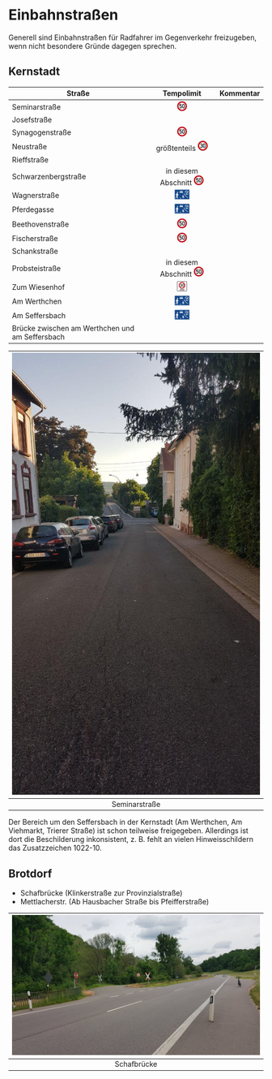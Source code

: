 # Einbahnstraßen

Generell sind Einbahnstraßen für Radfahrer im Gegenverkehr freizugeben, wenn nicht besondere Gründe dagegen sprechen.

## Kernstadt

| Straße | Tempolimit | Kommentar |
|---|:---:|---|
| Seminarstraße       | <img alt="50" src="signs/274.50.png" height="20"/> |  |
| Josefstraße         | | |
| Synagogenstraße     |  <img alt="50" src="signs/274.50.png" height="20"/> |  |
| Neustraße           | größtenteils <img alt="30" src="signs/274.30.png" height="20"/> | |
| Rieffstraße         | |  |
| Schwarzenbergstraße | in diesem Abschnitt <img alt="50" src="signs/274.50.png" height="20"/> | |
| Wagnerstraße        | <img alt="verkehrsberuhigt" src="signs/325.1.png" height="20"/> | |
| Pferdegasse         | <img alt="verkehrsberuhigt" src="signs/325.1.png" height="20"/> | |
| Beethovenstraße     | <img alt="50" src="signs/274.50.png" height="20"/> | |
| Fischerstraße       | <img alt="50" src="signs/274.50.png" height="20"/> | |
| Schankstraße        | | |
| Probsteistraße      | in diesem Abschnitt <img alt="50" src="signs/274.50.png" height="20"/> | |
| Zum Wiesenhof       | <img alt="z30" src="signs/274.1.png" height="20"/> | |
| Am Werthchen        | <img alt="verkehrsberuhigt" src="signs/325.1.png" height="20"/> | |
| Am Seffersbach      | <img alt="verkehrsberuhigt" src="signs/325.1.png" height="20"/> | |
| Brücke zwischen am Werthchen und am Seffersbach | | |

| ![Seminarstraße](media/seminarstr.jpg) |
| :---: |
| Seminarstraße |

Der Bereich um den Seffersbach in der Kernstadt (Am Werthchen, Am Viehmarkt, Trierer Straße) ist schon teilweise freigegeben.
Allerdings ist dort die Beschilderung inkonsistent, z. B. fehlt an vielen Hinweisschildern das Zusatzzeichen 1022-10.


## Brotdorf
- Schafbrücke (Klinkerstraße zur Provinzialstraße)
- Mettlacherstr. (Ab Hausbacher Straße bis Pfeifferstraße)

| ![Schafbrücke Einbahnstraße](media/mzg-bd-einbahnstrasse-2.jpg) |
| :---: |
| Schafbrücke |



